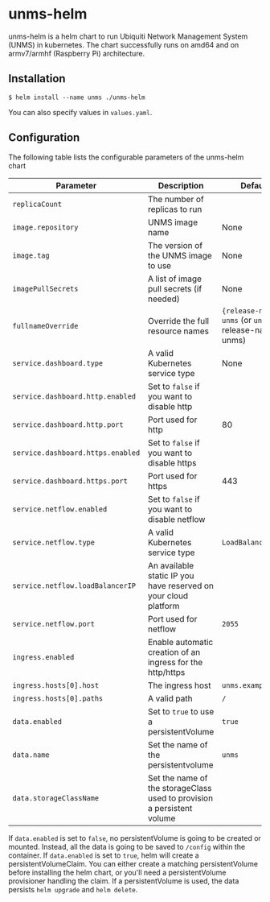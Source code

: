 # unms-helm

unms-helm is a helm chart to run Ubiquiti Network Management System (UNMS) in kubernetes.
The chart successfully runs on amd64 and on armv7/armhf (Raspberry Pi) architecture.

## Installation

```console
$ helm install --name unms ./unms-helm
```
You can also specify values in `values.yaml`.

## Configuration

The following table lists the configurable parameters of the unms-helm chart

| Parameter                      | Description                                                                                                          | Default                                           |
| -------------------------------| ---------------------------------------------------------------------------------------------------------------------------- | ------------------------------------------------- |
| `replicaCount`                 | The number of replicas to run |
| `image.repository`             | UNMS image name                                | None                        |
| `image.tag`                    | The version of the UNMS image to use      | None                                          |
| `imagePullSecrets`             | A list of image pull secrets (if needed)  | None                              |
| `fullnameOverride` | Override the full resource names | `{release-name}-unms` (or `unms` if release-name is unms) |
| `service.dashboard.type` | A valid Kubernetes service type| None                                    |
| `service.dashboard.http.enabled` | Set to `false` if you want to disable http |
| `service.dashboard.http.port` | Port used for http | 80 |
| `service.dashboard.https.enabled` | Set to `false` if you want to disable https |
| `service.dashboard.https.port` | Port used for https | 443 |
| `service.netflow.enabled` | Set to `false` if you want to disable netflow |
| `service.netflow.type` | A valid Kubernetes service type | `LoadBalancer` |
| `service.netflow.loadBalancerIP` | An available static IP you have reserved on your cloud platform |
| `service.netflow.port` | Port used for netflow | `2055` |
| `ingress.enabled` | Enable automatic creation of an ingress for the http/https |
| `ingress.hosts[0].host` | The ingress host | `unms.example.com` |
| `ingress.hosts[0].paths` | A valid path | `/` |
| `data.enabled` | Set to `true` to use a persistentVolume | `true` |
| `data.name` | Set the name of the persistentvolume | `unms` |
| `data.storageClassName` | Set the name of the storageClass used to provision a persistent volume |

If `data.enabled` is set to `false`, no persistentVolume is going to be created or mounted. Instead, all the data is going to be saved to `/config` within the container. If `data.enabled` is set to `true`, helm will create a persistentVolumeClaim. You can either create a matching persistentVolume before installing the helm chart, or you'll need a persistentVolume provisioner handling the claim. If a persistentVolume is used, the data persists `helm upgrade` and `helm delete`.
